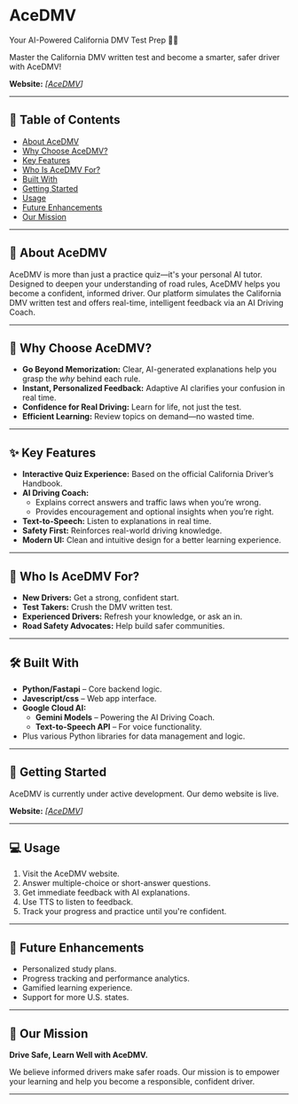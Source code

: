 # AceDMV
Your AI-Powered California DMV Test Prep 🚗💡

Master the California DMV written test and become a smarter, safer driver with AceDMV!

**Website:** _[[AceDMV](https://aieducator-toth.onrender.com/)]_

---

## 📖 Table of Contents
- [About AceDMV](#-about-acedmv)
- [Why Choose AceDMV?](#-why-choose-acedmv)
- [Key Features](#-key-features)
- [Who Is AceDMV For?](#-who-is-acedmv-for)
- [Built With](#-built-with)
- [Getting Started](#-getting-started)
- [Usage](#-usage)
- [Future Enhancements](#-future-enhancements)
- [Our Mission](#-our-mission)

---

## 🚀 About AceDMV
AceDMV is more than just a practice quiz—it's your personal AI tutor. Designed to deepen your understanding of road rules, AceDMV helps you become a confident, informed driver. Our platform simulates the California DMV written test and offers real-time, intelligent feedback via an AI Driving Coach.

---

## 🤔 Why Choose AceDMV?
- **Go Beyond Memorization:** Clear, AI-generated explanations help you grasp the *why* behind each rule.
- **Instant, Personalized Feedback:** Adaptive AI clarifies your confusion in real time.
- **Confidence for Real Driving:** Learn for life, not just the test.
- **Efficient Learning:** Review topics on demand—no wasted time.

---

## ✨ Key Features
- **Interactive Quiz Experience:** Based on the official California Driver’s Handbook.
- **AI Driving Coach:**
  - Explains correct answers and traffic laws when you’re wrong.
  - Provides encouragement and optional insights when you’re right.
- **Text-to-Speech:** Listen to explanations in real time.
- **Safety First:** Reinforces real-world driving knowledge.
- **Modern UI:** Clean and intuitive design for a better learning experience.

---

## 🎯 Who Is AceDMV For?
- **New Drivers:** Get a strong, confident start.
- **Test Takers:** Crush the DMV written test.
- **Experienced Drivers:** Refresh your knowledge, or ask an in.
- **Road Safety Advocates:** Help build safer communities.

---

## 🛠️ Built With
- **Python/Fastapi** – Core backend logic.
- **Javescript/css** – Web app interface.
- **Google Cloud AI:**
  - **Gemini Models** – Powering the AI Driving Coach.
  - **Text-to-Speech API** – For voice functionality.
- Plus various Python libraries for data management and logic.

---

## 🏁 Getting Started
AceDMV is currently under active development. Our demo website is live.

**Website:** _[[AceDMV](https://aieducator-toth.onrender.com/)]_

---

## 💻 Usage
1. Visit the AceDMV website.
3. Answer multiple-choice or short-answer questions.
4. Get immediate feedback with AI explanations.
5. Use TTS to listen to feedback.
6. Track your progress and practice until you're confident.

---

## 🔮 Future Enhancements
- Personalized study plans.
- Progress tracking and performance analytics.
- Gamified learning experience.
- Support for more U.S. states.

---

## 🌟 Our Mission
**Drive Safe, Learn Well with AceDMV.**

We believe informed drivers make safer roads. Our mission is to empower your learning and help you become a responsible, confident driver.

---
